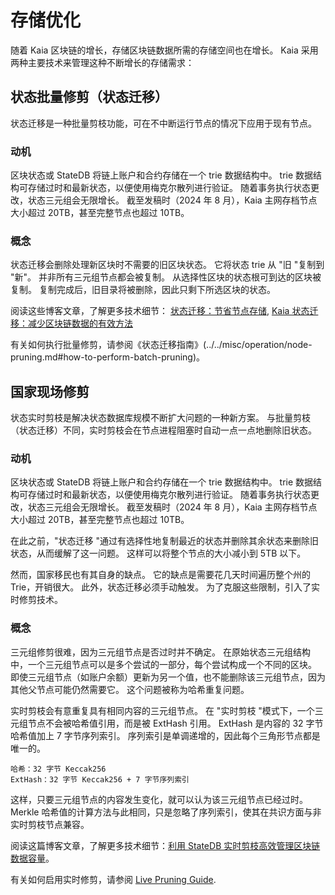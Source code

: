 # 存储优化

随着 Kaia 区块链的增长，存储区块链数据所需的存储空间也在增长。 Kaia 采用两种主要技术来管理这种不断增长的存储需求：

## 状态批量修剪（状态迁移）

状态迁移是一种批量剪枝功能，可在不中断运行节点的情况下应用于现有节点。

### 动机

区块状态或 StateDB 将链上账户和合约存储在一个 trie 数据结构中。 trie 数据结构可存储过时和最新状态，以便使用梅克尔散列进行验证。 随着事务执行状态更改，状态三元组会无限增长。 截至发稿时（2024 年 8 月），Kaia 主网存档节点大小超过 20TB，甚至完整节点也超过 10TB。

### 概念

状态迁移会删除处理新区块时不需要的旧区块状态。 它将状态 trie 从 "旧 "复制到 "新"。 并非所有三元组节点都会被复制。 从选择性区块的状态根可到达的区块被复制。 复制完成后，旧目录将被删除，因此只剩下所选区块的状态。

阅读这些博客文章，了解更多技术细节：
[状态迁移：节省节点存储](https://medium.com/klaytn/klaytn-v1-5-0-state-migration-saving-node-storage-1358d87e4a7a),
[Kaia 状态迁移：减少区块链数据的有效方法](https://medium.com/klaytn/klaytn-state-migration-an-efficient-way-to-reduce-blockchain-data-6615a3b36523)

有关如何执行批量修剪，请参阅《状态迁移指南》(../../misc/operation/node-pruning.md#how-to-perform-batch-pruning)。

## 国家现场修剪

状态实时剪枝是解决状态数据库规模不断扩大问题的一种新方案。 与批量剪枝（状态迁移）不同，实时剪枝会在节点进程阻塞时自动一点一点地删除旧状态。

### 动机

区块状态或 StateDB 将链上账户和合约存储在一个 trie 数据结构中。 trie 数据结构可存储过时和最新状态，以便使用梅克尔散列进行验证。 随着事务执行状态更改，状态三元组会无限增长。 截至发稿时（2024 年 8 月），Kaia 主网存档节点大小超过 20TB，甚至完整节点也超过 10TB。

在此之前，"状态迁移 "通过有选择性地复制最近的状态并删除其余状态来删除旧状态，从而缓解了这一问题。 这样可以将整个节点的大小减小到 5TB 以下。

然而，国家移民也有其自身的缺点。 它的缺点是需要花几天时间遍历整个州的 Trie，开销很大。 此外，状态迁移必须手动触发。 为了克服这些限制，引入了实时修剪技术。

### 概念

三元组修剪很难，因为三元组节点是否过时并不确定。 在原始状态三元组结构中，一个三元组节点可以是多个尝试的一部分，每个尝试构成一个不同的区块。 即使三元组节点（如账户余额）更新为另一个值，也不能删除该三元组节点，因为其他父节点可能仍然需要它。 这个问题被称为哈希重复问题。

实时剪枝会有意重复具有相同内容的三元组节点。 在 "实时剪枝 "模式下，一个三元组节点不会被哈希值引用，而是被 ExtHash 引用。 ExtHash 是内容的 32 字节哈希值加上 7 字节序列索引。 序列索引是单调递增的，因此每个三角形节点都是唯一的。

```
哈希：32 字节 Keccak256
ExtHash：32 字节 Keccak256 + 7 字节序列索引
```

这样，只要三元组节点的内容发生变化，就可以认为该三元组节点已经过时。 Merkle 哈希值的计算方法与此相同，只是忽略了序列索引，使其在共识方面与非实时剪枝节点兼容。

阅读这篇博客文章，了解更多技术细节：[利用 StateDB 实时剪枝高效管理区块链数据容量](https://medium.com/klaytn/strong-efficient-management-of-blockchain-data-capacity-with-statedb-live-pruning-strong-6aaa09b05f91)。

有关如何启用实时修剪，请参阅 [Live Pruning Guide](../../misc/operation/node-pruning.md#how-to-perform-live-pruning).